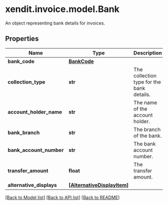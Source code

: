 # xendit.invoice.model.Bank

An object representing bank details for invoices.

## Properties
| Name | Type | Description | Notes |
| ------------ | ------------- | ------------- | ------------- |
| **bank_code** | [**BankCode**](BankCode.md) |  |  |
| **collection_type** | **str** | The collection type for the bank details. |  |
| **account_holder_name** | **str** | The name of the account holder. |  |
| **bank_branch** | **str** | The branch of the bank. | [optional]  |
| **bank_account_number** | **str** | The bank account number. | [optional]  |
| **transfer_amount** | **float** | The transfer amount. | [optional]  |
| **alternative_displays** | [**[AlternativeDisplayItem]**](AlternativeDisplayItem.md) |  | [optional]  |


[[Back to Model list]](../README.md#documentation-for-models) [[Back to API list]](../README.md#documentation-for-api-endpoints) [[Back to README]](../README.md)


